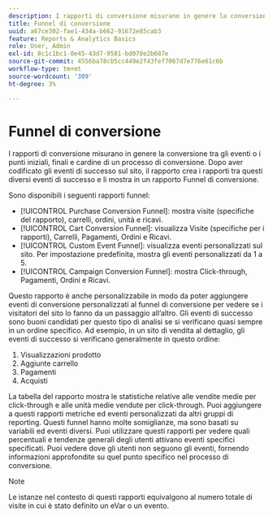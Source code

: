 ```yaml
---
description: I rapporti di conversione misurano in genere la conversione tra gli eventi o i punti iniziali, finali e cardine di un processo di conversione. Dopo aver codificato gli eventi di successo sul sito, il rapporto crea i rapporti tra questi diversi eventi di successo e li mostra in un rapporto Funnel di conversione.
title: Funnel di conversione
uuid: a67ce302-fae1-434a-b662-91672e85cab3
feature: Reports & Analytics Basics
role: User, Admin
exl-id: 8c1c1bc1-0e45-43d7-9581-bd070e2b687e
source-git-commit: 4556ba78cb5cc449e2f43fef7067d7e776e61c6b
workflow-type: tm+mt
source-wordcount: '309'
ht-degree: 3%

---
```


# Funnel di conversione

I rapporti di conversione misurano in genere la conversione tra gli eventi o i punti iniziali, finali e cardine di un processo di conversione. Dopo aver codificato gli eventi di successo sul sito, il rapporto crea i rapporti tra questi diversi eventi di successo e li mostra in un rapporto Funnel di conversione.

Sono disponibili i seguenti rapporti funnel:

* [!UICONTROL Purchase Conversion Funnel]: mostra visite (specifiche del rapporto), carrelli, ordini, unità e ricavi.
* [!UICONTROL Cart Conversion Funnel]: visualizza Visite (specifiche per i rapporti), Carrelli, Pagamenti, Ordini e Ricavi.
* [!UICONTROL Custom Event Funnel]: visualizza eventi personalizzati sul sito. Per impostazione predefinita, mostra gli eventi personalizzati da 1 a 5.
* [!UICONTROL Campaign Conversion Funnel]: mostra Click-through, Pagamenti, Ordini e Ricavi.

Questo rapporto è anche personalizzabile in modo da poter aggiungere eventi di conversione personalizzati al funnel di conversione per vedere se i visitatori del sito lo fanno da un passaggio all’altro. Gli eventi di successo sono buoni candidati per questo tipo di analisi se si verificano quasi sempre in un ordine specifico. Ad esempio, in un sito di vendita al dettaglio, gli eventi di successo si verificano generalmente in questo ordine:

1. Visualizzazioni prodotto
2. Aggiunte carrello
3. Pagamenti
4. Acquisti

La tabella del rapporto mostra le statistiche relative alle vendite medie per click-through e alle unità medie vendute per click-through. Puoi aggiungere a questi rapporti metriche ed eventi personalizzati da altri gruppi di reporting. Questi funnel hanno molte somiglianze, ma sono basati su variabili ed eventi diversi. Puoi utilizzare questi rapporti per vedere quali percentuali e tendenze generali degli utenti attivano eventi specifici specificati. Puoi vedere dove gli utenti non seguono gli eventi, fornendo informazioni approfondite su quel punto specifico nel processo di conversione.

>[!NOTE]
>
>Le istanze nel contesto di questi rapporti equivalgono al numero totale di visite in cui è stato definito un eVar o un evento.
